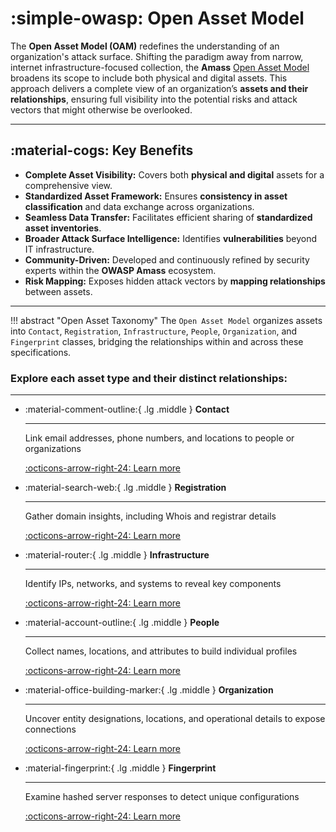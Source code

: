# :simple-owasp: Open Asset Model

The **Open Asset Model (OAM)** redefines the understanding of an organization's attack surface. Shifting the paradigm away from narrow, internet infrastructure-focused collection, the **Amass** [Open&nbsp;Asset&nbsp;Model](https://github.com/owasp-amass/open-asset-model) broadens its scope to include both physical and digital assets. This approach delivers a complete view of an organization’s **assets and their relationships**, ensuring full visibility into the potential risks and attack vectors that might otherwise be overlooked.

---

## :material-cogs: Key Benefits

- **Complete Asset Visibility:** Covers both **physical and digital** assets for a comprehensive view.
- **Standardized Asset Framework:** Ensures **consistency in asset classification** and data exchange across organizations.
- **Seamless Data Transfer:** Facilitates efficient sharing of **standardized asset inventories**.
- **Broader Attack Surface Intelligence:** Identifies **vulnerabilities** beyond IT infrastructure.
- **Community-Driven:** Developed and continuously refined by security experts within the **OWASP Amass** ecosystem.
- **Risk Mapping:** Exposes hidden attack vectors by **mapping relationships** between assets.

---


!!! abstract "Open Asset Taxonomy"
    The `Open Asset Model` organizes assets into `Contact`, `Registration`, `Infrastructure`, `People`, `Organization`, and `Fingerprint` classes, bridging the relationships within and across these specifications.
    
### Explore each asset type and their distinct relationships:

---


<div class="grid cards" markdown>


-   :material-comment-outline:{ .lg .middle } __Contact__

    ---

    Link email addresses, phone numbers, and locations to people or organizations

    [:octicons-arrow-right-24: Learn more](https://51nk0r5w1m.github.io/docs/open-asset-model/contact/)

-   :material-search-web:{ .lg .middle } __Registration__

    ---

    
    Gather domain insights, including Whois and registrar details

    [:octicons-arrow-right-24: Learn more](#)

-   :material-router:{ .lg .middle } __Infrastructure__

    ---

    Identify IPs, networks, and systems to reveal key components

    [:octicons-arrow-right-24: Learn more](#)

-   :material-account-outline:{ .lg .middle } __People__

    ---

     Collect names, locations, and attributes to build individual profiles 

    [:octicons-arrow-right-24: Learn more](#)

- :material-office-building-marker:{ .lg .middle } __Organization__

    ---

    Uncover entity designations, locations, and operational details to expose connections

    [:octicons-arrow-right-24: Learn more](#)

-   :material-fingerprint:{ .lg .middle } __Fingerprint__

    ---

    Examine hashed server responses to detect unique configurations

    [:octicons-arrow-right-24: Learn more](#)

</div>






   

    


    

